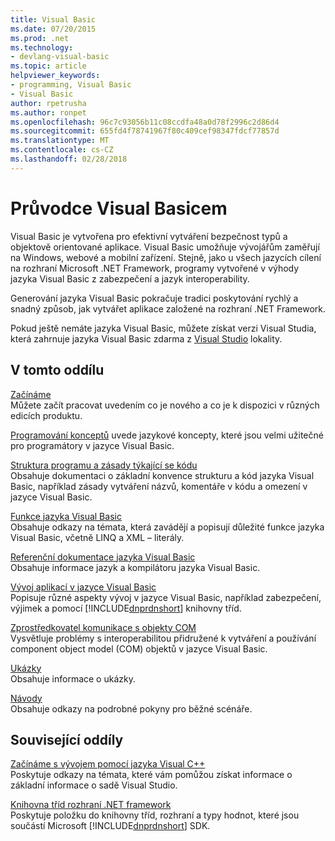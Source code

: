 ```yaml
---
title: Visual Basic
ms.date: 07/20/2015
ms.prod: .net
ms.technology:
- devlang-visual-basic
ms.topic: article
helpviewer_keywords:
- programming, Visual Basic
- Visual Basic
author: rpetrusha
ms.author: ronpet
ms.openlocfilehash: 96c7c93056b11c08ccdfa48a0d78f2996c2d86d4
ms.sourcegitcommit: 655fd4f78741967f80c409cef98347fdcf77857d
ms.translationtype: MT
ms.contentlocale: cs-CZ
ms.lasthandoff: 02/28/2018
---
```

# <a name="visual-basic-guide"></a>Průvodce Visual Basicem

Visual Basic je vytvořena pro efektivní vytváření bezpečnost typů a objektově orientované aplikace. Visual Basic umožňuje vývojářům zaměřují na Windows, webové a mobilní zařízení. Stejně, jako u všech jazycích cílení na rozhraní Microsoft .NET Framework, programy vytvořené v výhody jazyka Visual Basic z zabezpečení a jazyk interoperability.  
  
 Generování jazyka Visual Basic pokračuje tradici poskytování rychlý a snadný způsob, jak vytvářet aplikace založené na rozhraní .NET Framework.  
  
 Pokud ještě nemáte jazyka Visual Basic, můžete získat verzi Visual Studia, která zahrnuje jazyka Visual Basic zdarma z [Visual Studio](https://aka.ms/vsdownload?utm_source=mscom&utm_campaign=msdocs) lokality.  
  
## <a name="in-this-section"></a>V tomto oddílu  
 [Začínáme](../visual-basic/getting-started/index.md)  
 Můžete začít pracovat uvedením co je nového a co je k dispozici v různých edicích produktu.  
   
 [Programování konceptů](../visual-basic/programming-guide/concepts/index.md) uvede jazykové koncepty, které jsou velmi užitečné pro programátory v jazyce Visual Basic.

 [Struktura programu a zásady týkající se kódu](../visual-basic/programming-guide/program-structure/program-structure-and-code-conventions.md)  
 Obsahuje dokumentaci o základní konvence strukturu a kód jazyka Visual Basic, například zásady vytváření názvů, komentáře v kódu a omezení v jazyce Visual Basic.  
  
 [Funkce jazyka Visual Basic](../visual-basic/programming-guide/language-features/index.md)  
 Obsahuje odkazy na témata, která zavádějí a popisují důležité funkce jazyka Visual Basic, včetně LINQ a XML – literály.  
   
 [Referenční dokumentace jazyka Visual Basic](../visual-basic/reference/index.md)  
 Obsahuje informace jazyk a kompilátoru jazyka Visual Basic.  

 [Vývoj aplikací v jazyce Visual Basic](../visual-basic/developing-apps/index.md)  
 Popisuje různé aspekty vývoj v jazyce Visual Basic, například zabezpečení, výjimek a pomocí [!INCLUDE[dnprdnshort](~/includes/dnprdnshort-md.md)] knihovny tříd.

 [Zprostředkovatel komunikace s objekty COM](../visual-basic/programming-guide/com-interop/index.md)  
 Vysvětluje problémy s interoperabilitou přidružené k vytváření a používání component object model (COM) objektů v jazyce Visual Basic.  
  
 [Ukázky](../visual-basic/sample-applications.md)  
 Obsahuje informace o ukázky.  
  
 [Návody](../visual-basic/walkthroughs.md)  
 Obsahuje odkazy na podrobné pokyny pro běžné scénáře.  
  
## <a name="related-sections"></a>Související oddíly  
 [Začínáme s vývojem pomocí jazyka Visual C++](/visualstudio/ide/get-started-developing-with-visual-studio)  
 Poskytuje odkazy na témata, které vám pomůžou získat informace o základní informace o sadě Visual Studio.  
  
 [Knihovna tříd rozhraní .NET framework](http://go.microsoft.com/fwlink/?LinkID=227195)  
 Poskytuje položku do knihovny tříd, rozhraní a typy hodnot, které jsou součástí Microsoft [!INCLUDE[dnprdnshort](~/includes/dnprdnshort-md.md)] SDK.
